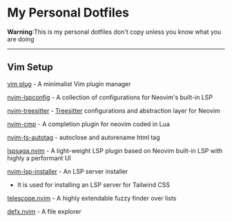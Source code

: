 # My Personal Dotfiles

**Warning**:This is my personal dotfiles don't copy unless you know what you are doing

---

## Vim Setup

[vim plug](https://github.com/junegunn/vim-plug) - A minimalist Vim plugin manager

[nvim-lspconfig](https://github.com/neovim/nvim-lspconfig) - A collection of configurations for Neovim's built-in LSP

[nvim-treesitter](https://github.com/nvim-treesitter/nvim-treesitter) - [Treesitter](https://github.com/tree-sitter/tree-sitter) configurations and abstraction layer for Neovim

[nvim-cmp](https://github.com/hrsh7th/nvim-cmp) - A completion plugin for neovim coded in Lua

[nvim-ts-autotag](https://github.com/windwp/nvim-ts-autotag) - autoclose and autorename html tag

[lspsaga.nvim](https://github.com/tami5/lspsaga.nvim) - A light-weight LSP plugin based on Neovim built-in LSP with highly a performant UI

[nvim-lsp-installer](https://github.com/williamboman/nvim-lsp-installer) - An LSP server installer
 * It is used for installing an LSP server for Tailwind CSS
 
[telescope.nvim](https://github.com/nvim-telescope/telescope.nvim) - A highly extendable fuzzy finder over lists

[defx.nvim](https://github.com/Shougo/defx.nvim) - A file explorer
